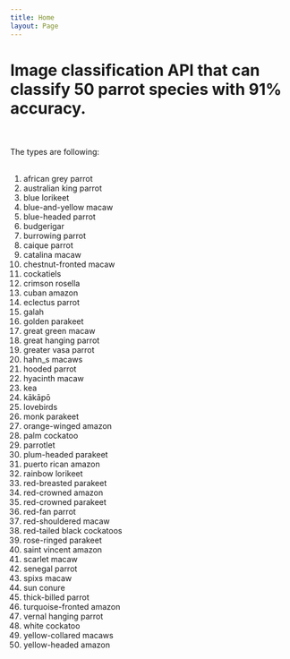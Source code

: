```yaml
--- 
title: Home
layout: Page
---
```


# Image classification API that can classify 50 parrot species with 91% accuracy. <br><br>

The types are following: <br><br>

1. african grey parrot
2. australian king parrot
3. blue lorikeet
4. blue-and-yellow macaw
5. blue-headed parrot
6. budgerigar
7. burrowing parrot
8. caique parrot
9. catalina macaw
10. chestnut-fronted macaw
11. cockatiels
12. crimson rosella
13. cuban amazon
14. eclectus parrot
15. galah
16. golden parakeet
17. great green macaw
18. great hanging parrot
19. greater vasa parrot
20. hahn_s macaws
21. hooded parrot
22. hyacinth macaw
23. kea
24. kākāpō
25. lovebirds
26. monk parakeet
27. orange-winged amazon
28. palm cockatoo
29. parrotlet
30. plum-headed parakeet
31. puerto rican amazon
32. rainbow lorikeet
33. red-breasted parakeet
34. red-crowned amazon
35. red-crowned parakeet
36. red-fan parrot
37. red-shouldered macaw
38. red-tailed black cockatoos
39. rose-ringed parakeet
40. saint vincent amazon
41. scarlet macaw
42. senegal parrot
43. spixs macaw
44. sun conure
45. thick-billed parrot
46. turquoise-fronted amazon
47. vernal hanging parrot
48. white cockatoo
49. yellow-collared macaws
50. yellow-headed amazon

